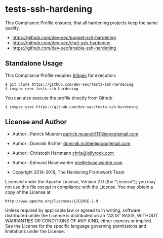 tests-ssh-hardening
===================

This Compliance Profile ensures, that all hardening projects keep the same quality.

- https://github.com/dev-sec/puppet-ssh-hardening
- https://github.com/dev-sec/chef-ssh-hardening
- https://github.com/dev-sec/ansible-ssh-hardening

## Standalone Usage

This Compliance Profile requires [InSpec](https://github.com/chef/inspec) for execution:

```
$ git clone https://github.com/dev-sec/tests-ssh-hardening
$ inspec exec tests-ssh-hardening
```

You can also execute the profile directly from Github:

```
$ inspec exec https://github.com/dev-sec/tests-ssh-hardening
```

## License and Author

* Author:: Patrick Muench <patrick.muench1111@googlemail.com>
* Author:: Dominik Richter <dominik.richter@googlemail.com>
* Author:: Christoph Hartmann <chris@lollyrock.com>
* Author:: Edmund Haselwanter <me@ehaselwanter.com>

* Copyright 2014-2016, The Hardening Framework Team

Licensed under the Apache License, Version 2.0 (the "License");
you may not use this file except in compliance with the License.
You may obtain a copy of the License at

    http://www.apache.org/licenses/LICENSE-2.0

Unless required by applicable law or agreed to in writing, software
distributed under the License is distributed on an "AS IS" BASIS,
WITHOUT WARRANTIES OR CONDITIONS OF ANY KIND, either express or implied.
See the License for the specific language governing permissions and
limitations under the License.
